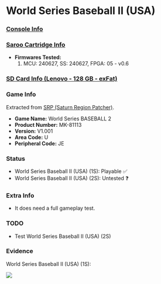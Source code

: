# World Series Baseball II (USA)

### [Console Info](../../../../../Info/Consoles/VA13/README.md)

### [Saroo Cartridge Info](../../../../../Info/Cartridges/RetroGameParadiseStore/1.32F/README.md)

- <b>Firmwares Tested:</b>
  1. MCU: 240627, SS: 240627, FPGA: 05 - v0.6

### [SD Card Info (Lenovo - 128 GB - exFat)](../../../../../Info/SdCards/Lenovo/128GB/exfat/README.md)

### Game Info

Extracted from [SRP (Saturn Region Patcher)](https://segaxtreme.net/resources/saturn-region-patcher.81/download).

- <b>Game Name:</b> World Series BASEBALL 2
- <b>Product Number:</b> MK-81113
- <b>Version:</b> V1.001
- <b>Area Code:</b> U
- <b>Peripheral Code:</b> JE

### Status

- World Series Baseball II (USA) (1S): Playable :white_check_mark:
- World Series Baseball II (USA) (2S): Untested :question:

### Extra Info

- It does need a full gameplay test.

### TODO

- Test World Series Baseball II (USA) (2S)

### Evidence

World Series Baseball II (USA) (1S):

[![](https://img.youtube.com/vi/tjWO5PzpCGY/0.jpg)](https://www.youtube.com/watch?v=tjWO5PzpCGY)

